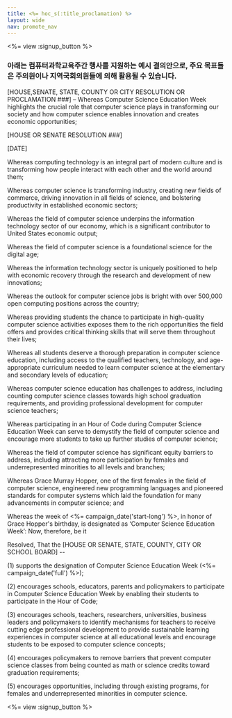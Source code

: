 ```yaml
---
title: <%= hoc_s(:title_proclamation) %>
layout: wide
nav: promote_nav
---
```

<%= view :signup_button %>

### 아래는 컴퓨터과학교육주간 행사를 지원하는 예시 결의안으로, 주요 목표들은 주의원이나 지역국회의원들에 의해 활용될 수 있습니다.

  
[HOUSE,SENATE, STATE, COUNTY OR CITY RESOLUTION OR PROCLAMATION ###] – Whereas Computer Science Education Week highlights the crucial role that computer science plays in transforming our society and how computer science enables innovation and creates economic opportunities;

[HOUSE OR SENATE RESOLUTION ###]

[DATE]

Whereas computing technology is an integral part of modern culture and is transforming how people interact with each other and the world around them;

Whereas computer science is transforming industry, creating new fields of commerce, driving innovation in all fields of science, and bolstering productivity in established economic sectors;

Whereas the field of computer science underpins the information technology sector of our economy, which is a significant contributor to United States economic output;

Whereas the field of computer science is a foundational science for the digital age;

Whereas the information technology sector is uniquely positioned to help with economic recovery through the research and development of new innovations;

Whereas the outlook for computer science jobs is bright with over 500,000 open computing positions across the country;

Whereas providing students the chance to participate in high-quality computer science activities exposes them to the rich opportunities the field offers and provides critical thinking skills that will serve them throughout their lives;

Whereas all students deserve a thorough preparation in computer science education, including access to the qualified teachers, technology, and age-appropriate curriculum needed to learn computer science at the elementary and secondary levels of education;

Whereas computer science education has challenges to address, including counting computer science classes towards high school graduation requirements, and providing professional development for computer science teachers;

Whereas participating in an Hour of Code during Computer Science Education Week can serve to demystify the field of computer science and encourage more students to take up further studies of computer science;

Whereas the field of computer science has significant equity barriers to address, including attracting more participation by females and underrepresented minorities to all levels and branches;

Whereas Grace Murray Hopper, one of the first females in the field of computer science, engineered new programming languages and pioneered standards for computer systems which laid the foundation for many advancements in computer science; and

Whereas the week of <%= campaign_date('start-long') %>, in honor of Grace Hopper's birthday, is designated as ‘Computer Science Education Week’: Now, therefore, be it

Resolved, That the [HOUSE OR SENATE, STATE, COUNTY, CITY OR SCHOOL BOARD] --

(1) supports the designation of Computer Science Education Week (<%= campaign_date('full') %>);

(2) encourages schools, educators, parents and policymakers to participate in Computer Science Education Week by enabling their students to participate in the Hour of Code;

(3) encourages schools, teachers, researchers, universities, business leaders and policymakers to identify mechanisms for teachers to receive cutting edge professional development to provide sustainable learning experiences in computer science at all educational levels and encourage students to be exposed to computer science concepts;

(4) encourages policymakers to remove barriers that prevent computer science classes from being counted as math or science credits toward graduation requirements;

(5) encourages opportunities, including through existing programs, for females and underrepresented minorities in computer science.

<%= view :signup_button %>